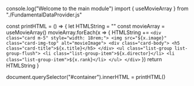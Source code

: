console.log("Welcome to the main module")
import { useMovieArray } from "./FundamentalDataProvider.js"


const printHTML = () => {
    let HTMLString = ""
    const movieArray = useMovieArray()
    movieArray.forEach(x => {
        HTMLString += `<div class="card m-5" style="width: 18rem;">
        <img src="${x.image}" class="card-img-top" alt="movieImage">
        <div class="card-body">
          <h5 class="card-title">${x.title}</h5>
        </div>
        <ul class="list-group list-group-flush">
          <li class="list-group-item">${x.director}</li>
          <li class="list-group-item">${x.rank}</li>
        </ul>
      </div>`
    })
    return HTMLString
}

document.querySelector("#container").innerHTML = printHTML()